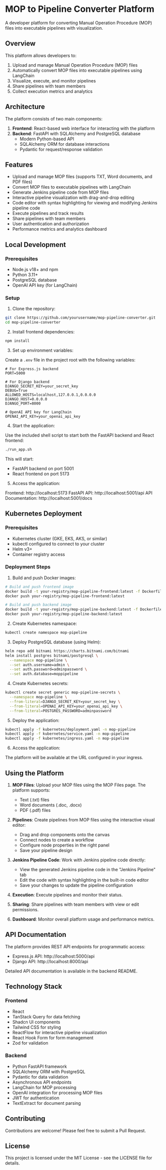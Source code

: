 # MOP to Pipeline Converter Platform

A developer platform for converting Manual Operation Procedure (MOP) files into executable pipelines with visualization.

## Overview

This platform allows developers to:

1. Upload and manage Manual Operation Procedure (MOP) files
2. Automatically convert MOP files into executable pipelines using LangChain
3. Visualize, execute, and monitor pipelines
4. Share pipelines with team members
5. Collect execution metrics and analytics

## Architecture

The platform consists of two main components:

1. **Frontend**: React-based web interface for interacting with the platform
2. **Backend**: FastAPI with SQLAlchemy and PostgreSQL database
   - Modern Python-based API
   - SQLAlchemy ORM for database interactions
   - Pydantic for request/response validation

## Features

- Upload and manage MOP files (supports TXT, Word documents, and PDF files)
- Convert MOP files to executable pipelines with LangChain
- Generate Jenkins pipeline code from MOP files
- Interactive pipeline visualization with drag-and-drop editing
- Code editor with syntax highlighting for viewing and modifying Jenkins pipeline code
- Execute pipelines and track results
- Share pipelines with team members
- User authentication and authorization
- Performance metrics and analytics dashboard

## Local Development

### Prerequisites

- Node.js v18+ and npm
- Python 3.11+
- PostgreSQL database
- OpenAI API key (for LangChain)

### Setup

1. Clone the repository:

```bash
git clone https://github.com/yourusername/mop-pipeline-converter.git
cd mop-pipeline-converter
```

2. Install frontend dependencies:

```bash
npm install
```

3. Set up environment variables:

Create a `.env` file in the project root with the following variables:

```
# For Express.js backend
PORT=5000

# For Django backend
DJANGO_SECRET_KEY=your_secret_key
DEBUG=True
ALLOWED_HOSTS=localhost,127.0.0.1,0.0.0.0
DJANGO_HOST=0.0.0.0
DJANGO_PORT=8000

# OpenAI API key for LangChain
OPENAI_API_KEY=your_openai_api_key
```

4. Start the application:

Use the included shell script to start both the FastAPI backend and React frontend:
```bash
./run_app.sh
```

This will start:
- FastAPI backend on port 5001
- React frontend on port 5173

5. Access the application:

Frontend: http://localhost:5173
FastAPI API: http://localhost:5001/api
API Documentation: http://localhost:5001/docs

## Kubernetes Deployment

### Prerequisites

- Kubernetes cluster (GKE, EKS, AKS, or similar)
- kubectl configured to connect to your cluster
- Helm v3+
- Container registry access

### Deployment Steps

1. Build and push Docker images:

```bash
# Build and push frontend image
docker build -t your-registry/mop-pipeline-frontend:latest -f Dockerfile.frontend .
docker push your-registry/mop-pipeline-frontend:latest

# Build and push backend image
docker build -t your-registry/mop-pipeline-backend:latest -f Dockerfile.backend .
docker push your-registry/mop-pipeline-backend:latest
```

2. Create Kubernetes namespace:

```bash
kubectl create namespace mop-pipeline
```

3. Deploy PostgreSQL database (using Helm):

```bash
helm repo add bitnami https://charts.bitnami.com/bitnami
helm install postgres bitnami/postgresql \
  --namespace mop-pipeline \
  --set auth.username=admin \
  --set auth.password=adminpassword \
  --set auth.database=moppipeline
```

4. Create Kubernetes secrets:

```bash
kubectl create secret generic mop-pipeline-secrets \
  --namespace mop-pipeline \
  --from-literal=DJANGO_SECRET_KEY=your_secret_key \
  --from-literal=OPENAI_API_KEY=your_openai_api_key \
  --from-literal=POSTGRES_PASSWORD=adminpassword
```

5. Deploy the application:

```bash
kubectl apply -f kubernetes/deployment.yaml -n mop-pipeline
kubectl apply -f kubernetes/service.yaml -n mop-pipeline
kubectl apply -f kubernetes/ingress.yaml -n mop-pipeline
```

6. Access the application:

The platform will be available at the URL configured in your ingress.

## Using the Platform

1. **MOP Files**: Upload your MOP files using the MOP Files page. The platform supports:
   - Text (.txt) files
   - Word documents (.doc, .docx)
   - PDF (.pdf) files

2. **Pipelines**: Create pipelines from MOP files using the interactive visual editor:
   - Drag and drop components onto the canvas
   - Connect nodes to create a workflow
   - Configure node properties in the right panel
   - Save your pipeline design

3. **Jenkins Pipeline Code**: Work with Jenkins pipeline code directly:
   - View the generated Jenkins pipeline code in the "Jenkins Pipeline" tab
   - Edit the code with syntax highlighting in the built-in code editor
   - Save your changes to update the pipeline configuration

4. **Execution**: Execute pipelines and monitor their status.

5. **Sharing**: Share pipelines with team members with view or edit permissions.

6. **Dashboard**: Monitor overall platform usage and performance metrics.

## API Documentation

The platform provides REST API endpoints for programmatic access:

- Express.js API: http://localhost:5000/api
- Django API: http://localhost:8000/api

Detailed API documentation is available in the backend README.

## Technology Stack

### Frontend
- React
- TanStack Query for data fetching
- Shadcn UI components
- Tailwind CSS for styling
- ReactFlow for interactive pipeline visualization 
- React Hook Form for form management
- Zod for validation

### Backend
- Python FastAPI framework
- SQLAlchemy ORM with PostgreSQL
- Pydantic for data validation
- Asynchronous API endpoints 
- LangChain for MOP processing
- OpenAI integration for processing MOP files
- JWT for authentication
- TextExtract for document parsing

## Contributing

Contributions are welcome! Please feel free to submit a Pull Request.

## License

This project is licensed under the MIT License - see the LICENSE file for details.